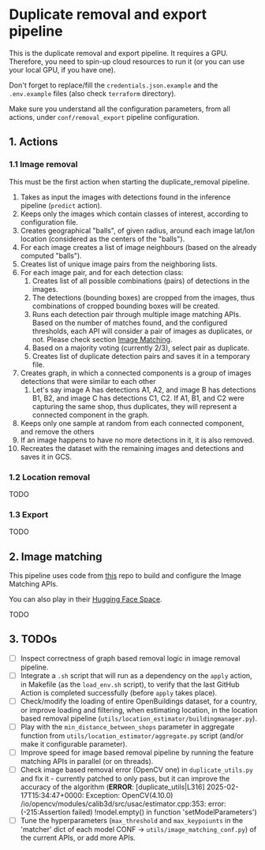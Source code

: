 # Duplicate removal and export pipeline

This is the duplicate removal and export pipeline. It requires a GPU. Therefore, you need to spin-up cloud resources to run it (or you can use your local GPU, if you have one).

Don't forget to replace/fill the `credentials.json.example` and the `.env.example` files (also check `terraform` directory).

Make sure you understand all the configuration parameters, from all actions, under `conf/removal_export` pipeline configuration.

## 1. Actions

### 1.1 Image removal

This must be the first action when starting the duplicate_removal pipeline.

1. Takes as input the images with detections found in the inference pipeline (``predict`` action).
2. Keeps only the images which contain classes of interest, according to configuration file.
3. Creates geographical "balls", of given radius, around each image lat/lon location (considered as the centers of the "balls").
4. For each image creates a list of image neighbours (based on the already computed "balls").
5. Creates list of unique image pairs from the neighboring lists.
6. For each image pair, and for each detection class:
   1. Creates list of all possible combinations (pairs) of detections in the images.
   2. The detections (bounding boxes) are cropped from the images, thus combinations of cropped bounding boxes will be created.
   3. Runs each detection pair through multiple image matching APIs. Based on the number of matches found, and the configured thresholds, each API will consider a pair of images as duplicates, or not. Please check section [Image Matching](#2-image-matching).
   4. Based on a majority voting (currently 2/3), select pair as duplicate.
   5. Creates list of duplicate detection pairs and saves it in a temporary file.
7. Creates graph, in which a connected components is a group of images detections that were similar to each other
   1. Let's say image A has detections A1, A2, and image B has detections B1, B2, and image C has detections C1, C2. If A1, B1, and C2 were capturing the same shop, thus duplicates, they will represent a connected component in the graph.
8. Keeps only one sample at random from each connected component, and remove the others
9. If an image happens to have no more detections in it, it is also removed.
10. Recreates the dataset with the remaining images and detections and saves it in GCS.


### 1.2 Location removal

TODO

### 1.3 Export

TODO

## 2. Image matching

This pipeline uses code from [this](https://github.com/Vincentqyw/image-matching-webui) repo to build and configure the Image Matching APIs.

You can also play in their [Hugging Face Space](https://huggingface.co/spaces/Realcat/image-matching-webui).

TODO

## 3. TODOs
- [ ]  Inspect correctness of graph based removal logic in image removal pipeline.
- [ ]  Integrate a `.sh` script that will run as a dependency on the `apply` action, in Makefile (as the ``load_env.sh`` script), to verify that the last GitHub Action is completed successfully (before ``apply`` takes place).
- [ ]  Check/modify the loading of entire OpenBuildings dataset, for a country, or improve loading and filtering, when estimating location, in the location based removal pipeline (`utils/location_estimator/buildingmanager.py`).
- [ ]  Play with the ``min_distance_between_shops`` parameter in aggregate function from `utils/location_estimator/aggregate.py` script (and/or make it configurable parameter).
- [ ]  Improve speed for image based removal pipeline by running the feature matching APIs in parallel (or on threads).
- [ ]  Check image based removal error (OpenCV one) in `duplicate_utils.py` and fix it - currently patched to only pass, but it can improve the accuracy of the algorithm (**ERROR**: [duplicate_utils|L316] 2025-02-17T15:34:47+0000: Exception: OpenCV(4.10.0) /io/opencv/modules/calib3d/src/usac/estimator.cpp:353: error: (-215:Assertion failed) !model.empty() in function 'setModelParameters')
- [ ]  Tune the hyperparameters (``max_threshold`` and ``max_keypoiunts`` in the 'matcher' dict of each model CONF -> `utils/image_matching_conf.py`) of the current APIs, or add more APIs.
